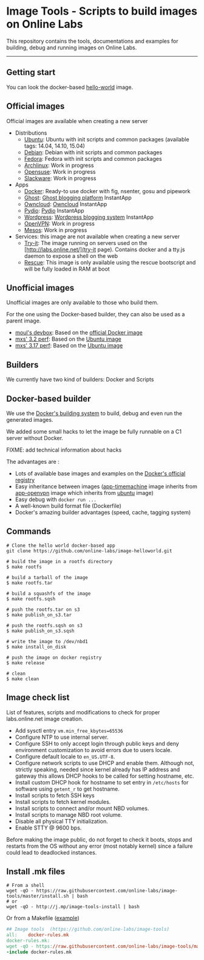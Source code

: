 Image Tools - Scripts to build images on Online Labs
====================================================

This repository contains the tools, documentations and examples for building, debug and running images on Online Labs.

---

Getting start
-------------

You can look the docker-based [hello-world](https://github.com/online-labs/image-helloworld) image.


Official images
---------------

Official images are available when creating a new server

- Distributions
  - [Ubuntu](https://github.com/online-labs/image-ubuntu): Ubuntu with init scripts and common packages (available tags: 14.04, 14.10, 15.04)
  - [Debian](https://github.com/online-labs/image-debian): Debian with init scripts and common packages
  - [Fedora](https://github.com/online-labs/image-fedora): Fedora with init scripts and common packages
  - [Archlinux](https://github.com/online-labs/image-archlinux): Work in progress
  - [Opensuse](https://github.com/online-labs/image-opensuse): Work in progress
  - [Slackware](https://github.com/online-labs/image-slackware): Work in progress
- Apps
  - [Docker](https://github.com/online-labs/image-app-docker): Ready-to use docker with fig, nsenter, gosu and pipework
  - [Ghost](https://github.com/online-labs/image-app-ghost): [Ghost blogging platform](https://ghost.org) InstantApp
  - [Owncloud](https://github.com/online-labs/image-app-owncloud): [Owncloud](http://owncloud.org) InstantApp
  - [Pydio](https://github.com/online-labs/image-app-pydio): [Pydio](https://pyd.io) InstantApp
  - [Wordpress](https://github.com/online-labs/image-app-wordpress): [Wordpress blogging system](https://www.wordpress.com) InstantApp
  - [OpenVPN](https://github.com/online-labs/image-app-openvpn): Work in progress
  - [Mesos](https://github.com/online-labs/image-app-mesos): Work in progress
- Services: this image are not available when creating a new server
  - [Try-it](https://github.com/online-labs/image-service-tryit): The image running on servers used on the [http://labs.online.net/](try-it page). Contains docker and a tty.js daemon to expose a shell on the web
  - [Rescue](https://github.com/online-labs/image-service-rescue): This image is only available using the rescue bootscript and will be fully loaded in RAM at boot

Unofficial images
-----------------

Unofficial images are only available to those who build them.

For the one using the Docker-based builder, they can also be used as a parent image.

- [moul's devbox](https://github.com/moul/ocs-image-devbox): Based on the [official Docker image](https://github.com/online-labs/image-app-docker)
- [mxs' 3.2 perf](https://github.com/aimxhaisse/image-ocs-perf-3.2): Based on the [Ubuntu image](https://github.com/online-labs/image-ubuntu)
- [mxs' 3.17 perf](https://github.com/aimxhaisse/image-ocs-perf-3.17): Based on the [Ubuntu image](https://github.com/online-labs/image-ubuntu)

Builders
--------

We currently have two kind of builders: Docker and Scripts

Docker-based builder
--------------------

We use the [Docker's building system](https://docs.docker.com/reference/builder/) to build, debug and even run the generated images.

We added some small hacks to let the image be fully runnable on a C1 server without Docker.

FIXME: add technical information about hacks

The advantages are :

- Lots of available base images and examples on the [Docker's official registry](https://registry.hub.docker.com)
- Easy inheritance between images ([app-timemachine](https://github.com/online-labs/image-app-timemachine) image inherits from [app-openvpn](https://github.com/online-labs/image-app-openvpn) image which inherits from [ubuntu](https://github.com/online-labs/image-ubuntu) image)
- Easy debug with `docker run ...`
- A well-known build format file (Dockerfile)
- Docker's amazing builder advantages (speed, cache, tagging system)

Commands
--------

    # Clone the hello world docker-based app
    git clone https://github.com/online-labs/image-helloworld.git

    # build the image in a rootfs directory
    $ make rootfs

    # build a tarball of the image
    $ make rootfs.tar

    # build a squashfs of the image
    $ make rootfs.sqsh

    # push the rootfs.tar on s3
    $ make publish_on_s3.tar

    # push the rootfs.sqsh on s3
    $ make publish_on_s3.sqsh

    # write the image to /dev/nbd1
    $ make install_on_disk

    # push the image on docker registry
    $ make release

    # clean
    $ make clean

Image check list
----------------

List of features, scripts and modifications to check for proper labs.online.net image creation.

- Add sysctl entry `vm.min_free_kbytes=65536`
- Configure NTP to use internal server.
- Configure SSH to only accept login through public keys and deny environment customization to avoid errors due to users locale.
- Configure default locale to `en_US.UTF-8`.
- Configure network scripts to use DHCP and enable them.
  Although not, strictly speaking, needed since kernel already has IP address and gateway this allows DHCP hooks to be called for setting hostname, etc.
- Install custom DHCP hook for hostname to set entry in `/etc/hosts` for software using `getent_r` to get hostname.
- Install scripts to fetch SSH keys
- Install scripts to fetch kernel modules.
- Install scripts to connect and/or mount NBD volumes.
- Install scripts to manage NBD root volume.
- Disable all physical TTY initialization.
- Enable STTY @ 9600 bps.

Before making the image public, do not forget to check it boots, stops and restarts from the OS without any error (most notably kernel) since a failure could lead to deadlocked instances.

Install .mk files
-----------------

    # From a shell
    wget -qO - https://raw.githubusercontent.com/online-labs/image-tools/master/install.sh | bash
    # or
    wget -qO - http://j.mp/image-tools-install | bash

Or from a Makefile ([example](https://github.com/online-labs/image-helloworld/blob/master/Makefile))

```makefile
## Image tools  (https://github.com/online-labs/image-tools)
all:    docker-rules.mk
docker-rules.mk:
wget -qO - https://raw.githubusercontent.com/online-labs/image-tools/master/install.sh | bash
-include docker-rules.mk
```
